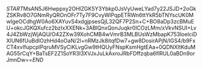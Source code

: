 $START$MsAN5J6Hwppxy2OHlZGK5Y3Ybkp0JsVyUweLYad7y22JSJD+2oGkZSKRv8O7GNmRyQROnOFr7Ty7F9CvyWlPqpETRWn6ttYkR5bTNYscUK0MwIgeOCdhgW0Ao6XAYuvS4xdgjpsesQjL32QF7P2Sn+C+BO8aDp3zcBMuEU+okcJGKQXufcz2bzIxXXENk+3ABlQnxQonJuqkr0lCOzLMm/xVkvNSUI+Lv4J4ZbWzjWjAQU/O42ZXw39XohCMB4wVmrB3MLBUsWzMbapK753loelciDXlUN6fUuBdIOzhHd4oOaN/2l+nRMzJk8itqfDw7+gw8DosirAPjN/lGS4/b9FxCT4xvIfupcplPqruMVSyCiKLvgGw9tHQUyFNspKsmHgtEAa+0QDNXItKduMAG55rCqY+BaTsEF2Z1SoYR3l3XVJxJuLkAxroJRbFDffzqba6flRUL0aBDn9orJmnDw==$END$